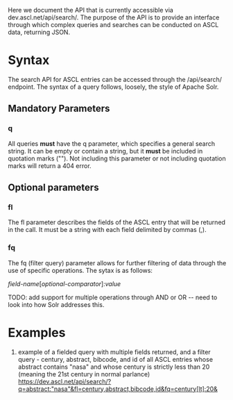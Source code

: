 Here we document the API that is currently accessible via dev.ascl.net/api/search/. The purpose of the API is to provide an interface through which complex queries and searches can be conducted on ASCL data, returning JSON.

# Syntax
The search API for ASCL entries can be accessed through the /api/search/ endpoint. The syntax of a query follows, loosely, the style of Apache Solr. 

## Mandatory Parameters

### q
All queries **must** have the q parameter, which specifies a general search string. It can be empty or contain a string, but it **must** be included in quotation marks (""). Not including this parameter or not including quotation marks will return a 404 error. 

## Optional parameters

### fl
The fl parameter describes the fields of the ASCL entry that will be returned in the call. It must be a string with each field delimited by commas (,). 

### fq
The fq (filter query) parameter allows for further filtering of data through the use of specific operations. The sytax is as follows:

*field-name*[*optional-comparator*]:*value*

TODO: add support for multiple operations through AND or OR -- need to look into how Solr addresses this.


# Examples

1. example of a fielded query with multiple fields returned, and a filter query - century, abstract, bibcode, and id of all ASCL entries whose abstract contains "nasa" and whose century is strictly less than 20 (meaning the 21st century in normal parlance)
https://dev.ascl.net/api/search/?q=abstract:"nasa"&fl=century,abstract,bibcode,id&fq=century[lt]:20&


